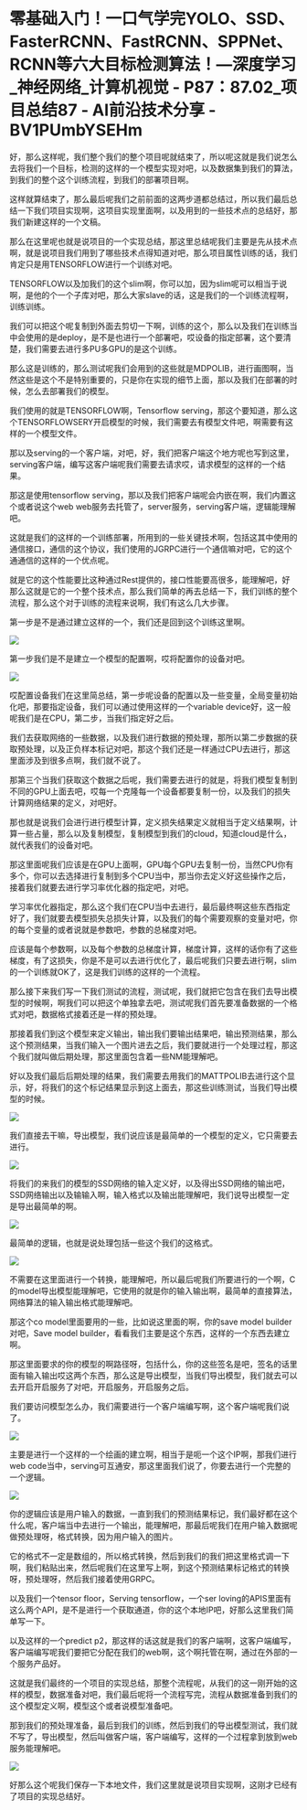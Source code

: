 # 零基础入门！一口气学完YOLO、SSD、FasterRCNN、FastRCNN、SPPNet、RCNN等六大目标检测算法！—深度学习_神经网络_计算机视觉 - P87：87.02_项目总结87 - AI前沿技术分享 - BV1PUmbYSEHm

好，那么这样呢，我们整个我们的整个项目呢就结束了，所以呢这就是我们说怎么去将我们一个目标，检测的这样的一个模型实现对吧，以及数据集到我们的算法，到我们的整个这个训练流程，到我们的部署项目啊。

这样就算结束了，那么最后呢我们之前前面的这两步道都总结过，所以我们最后总结一下我们项目实现啊，这项目实现里面啊，以及用到的一些技术点的总结好，那我们新建这样的一个文稿。

那么在这里呢也就是说项目的一个实现总结，那这里总结呢我们主要是先从技术点啊，就是说项目我们用到了哪些技术点得知道对吧，那么项目属性训练的话，我们肯定只是用TENSORFLOW进行一个训练对吧。

TENSORFLOW以及加我们的这个slim啊，你可以加，因为slim呢可以相当于说啊，是他的个一个子库对吧，那么大家slave的话，这是我们的一个训练流程啊，训练训练。

我们可以把这个呢复制到外面去剪切一下啊，训练的这个，那么以及我们在训练当中会使用的是deploy，是不是也进行一个部署吧，哎设备的指定部署，这个要清楚，我们需要去进行多PU多GPU的是这个训练。

那么这是训练的，那么测试呢我们会用到的这些就是MDPOLIB，进行画图啊，当然这些是这个不是特别重要的，只是你在实现的细节上面，那以及我们在部署的时候，怎么去部署我们的模型。

我们使用的就是TENSORFLOW啊，Tensorflow serving，那这个要知道，那么这个TENSORFLOWSERY开启模型的时候，我们需要去有模型文件吧，啊需要有这样的一个模型文件。

那以及serving的一个客户端，对吧，好，我们把客户端这个地方呢也写到这里，serving客户端，编写这客户端呢我们需要去请求哎，请求模型的这样的一个结果。

那这是使用tensorflow serving，那以及我们把客户端呢会内嵌在啊，我们内置这个或者说这个web web服务去托管了，server服务，serving客户端，逻辑能理解吧。

这就是我们的这样的一个训练部署，所用到的一些关键技术啊，包括这其中使用的通信接口，通信的这个协议，我们使用的JGRPC进行一个通信嘛对吧，它的这个通通信的这样的一个优点呢。

就是它的这个性能要比这种通过Rest提供的，接口性能要高很多，能理解吧，好那么这就是它的一个整个技术点，那么我们简单的再去总结一下，我们训练的整个流程，那么这个对于训练的流程来说啊，我们有这么几大步骤。

第一步是不是通过建立这样的一个，我们还是回到这个训练这里啊。

![](img/ad5b0b17548dbf2895df199f961078d5_1.png)

第一步我们是不是建立一个模型的配置啊，哎将配置你的设备对吧。

![](img/ad5b0b17548dbf2895df199f961078d5_3.png)

哎配置设备我们在这里简总结，第一步呢设备的配置以及一些变量，全局变量初始化吧，那要指定设备，我们可以通过使用这样的一个variable device好，这一般呢我们是在CPU，第二步，当我们指定好之后。

我们去获取网络的一些数据，以及我们进行数据的预处理，那所以第二步数据的获取预处理，以及正负样本标记对吧，那这个我们还是一样通过CPU去进行，那这里面涉及到很多点啊，我们就不说了。

那第三个当我们获取这个数据之后呢，我们需要去进行的就是，将我们模型复制到不同的GPU上面去吧，哎每一个克隆每一个设备都要复制一份，以及我们的损失计算网络结果的定义，对吧好。

那也就是说我们会进行进行模型计算，定义损失结果定义就相当于定义结果啊，计算一些占量，那么以及复制模型，复制模型到我们的cloud，知道cloud是什么，就代表我们的设备对吧。

那这里面呢我们应该是在GPU上面啊，GPU每个GPU去复制一份，当然CPU你有多个，你可以去选择进行复制到多个CPU当中，那当你去定义好这些操作之后，接着我们就要去进行学习率优化器的指定吧，对吧。

学习率优化器指定，那么这个我们在CPU当中去进行，最后最终啊这些东西指定好了，我们就要去模型损失总损失计算，以及我们的每个需要观察的变量对吧，你的每个变量的或者说就是参数吧，参数的总梯度对吧。

应该是每个参数啊，以及每个参数的总梯度计算，梯度计算，这样的话你有了这些梯度，有了这损失，你是不是可以去进行优化了，最后呢我们只要去进行啊，slim的一个训练就OK了，这是我们训练的这样的一个流程。

那么接下来我们写一下我们测试的流程，测试呢，我们就把它包含在我们去导出模型的时候啊，啊我们可以把这个单独拿去吧，测试呢我们首先要准备数据的一个格式对吧，数据格式接着还是一样的预处理。

那接着我们到这个模型来定义输出，输出我们要输出结果吧，输出预测结果，那么这个预测结果，当我们输入一个图片进去之后，我们要就进行一个处理过程，那这个我们就叫做后期处理，那这里面包含着一些NM能理解吧。

好以及我们最后后期处理的结果，我们需要去用我们的MATTPOLIB去进行这个显示，好，将我们的这个标记结果显示到这上面去，那这些训练测试，当我们导出模型的时候。



![](img/ad5b0b17548dbf2895df199f961078d5_5.png)

我们直接去干嘛，导出模型，我们说应该是最简单的一个模型的定义，它只需要去进行。

![](img/ad5b0b17548dbf2895df199f961078d5_7.png)

将我们的来我们的模型的SSD网络的输入定义好，以及得出SSD网络的输出吧，SSD网络输出以及输输入啊，输入格式以及输出能理解吧，我们说导出模型一定是导出最简单的啊。



![](img/ad5b0b17548dbf2895df199f961078d5_9.png)

最简单的逻辑，也就是说处理包括一些这个我们的这格式。

![](img/ad5b0b17548dbf2895df199f961078d5_11.png)

不需要在这里面进行一个转换，能理解吧，所以最后呢我们所要进行的一个啊，C的model导出模型能理解吧，它使用的就是你的输入输出啊，最简单的直接算法，网络算法的输入输出格式能理解吧。

那这个co model里面要用的一些，比如说这里面的啊，你的save model builder对吧，Save model builder，看看我们主要是这个东西，这样的一个东西去建立啊。

那这里面要求的你的模型的啊路径呀，包括什么，你的这些签名是吧，签名的话里面有输入输出哎这两个东西，那么这是导出模型，当我们导出模型，我们就去可以去开启开启服务了对吧，开启服务，开启服务之后。

我们要访问模型怎么办，我们需要进行一个客户端编写啊，这个客户端呢我们说了。

![](img/ad5b0b17548dbf2895df199f961078d5_13.png)

主要是进行一个这样的一个绘画的建立啊，相当于是呃一个这个IP啊，那我们进行web code当中，serving可互通安，那这里面我们说了，你要去进行一个完整的一个逻辑。



![](img/ad5b0b17548dbf2895df199f961078d5_15.png)

你的逻辑应该是用户输入的数据，一直到我们的预测结果标记，我们最好都在这个什么呢，客户端当中去进行一个输出，能理解吧，那最后呢我们在用户输入数据呢做预处理呀，格式转换，因为用户输入的图片。

它的格式不一定是数组的，所以格式转换，然后到我们的我们把这里格式调一下啊，我们粘贴出来，然后呢我们在这里写上啊，到这个预测结果标记格式的转换呀，预处理呀，然后我们接着使用GRPC。

以及我们一个tensor floor，Serving tensorflow，一个ser loving的APIS里面有这么两个API，是不是进行一个获取通道，你的这个本地IP吧，好那么这里我们简单写一下。

以及这样的一个predict p2，那这样的话这就是我们的客户端啊，这客户端编写，客户端编写呢我们要把它分配在我们的web啊，这个啊托管在啊，通过在外部的一个服务产品好。

这就是我们最终的一个项目的实现总结，那整个流程呢，从我们的这一刚开始的这样的模型，数据准备对吧，我们最后呢将一个流程写完，流程从数据准备到我们的这个模型定义啊，模型这个或者说模型准备吧。

那到我们的预处理准备，最后到我们的训练，然后到我们的导出模型测试，我们就不写了，导出模型，然后叫做客户端，客户端编写，这样的一个过程拿到放到web服务能理解吧。



![](img/ad5b0b17548dbf2895df199f961078d5_17.png)

好那么这个呢我们保存一下本地文件，我们这里就是说项目实现啊，这刚才已经有了项目的实现总结好。